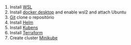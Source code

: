 1. Install [WSL](./wsl.md)
2. Install [docker desktop](https://docs.docker.com/desktop/windows/wsl/) and enable wsl2 and attach Ubuntu
3. [Git](./git.md) clone o repositório
4. Install [Helm](./helm.md)
5. Install [Kubens](./kubens.md)
6. Install [Terraform](./terraform.md)
7. Create cluster [Minikube](./minikube.md)
